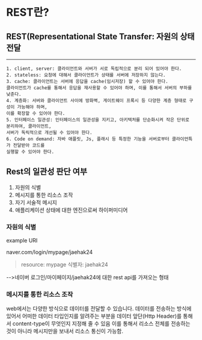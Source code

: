 # REST란? 

## REST(Representational State Transfer: 자원의 상태 전달

---


    1. client, server: 클라이언트와 서버가 서로 독립적으로 분리 되어 있어야 한다.
    2. stateless: 요청에 대해서 클라이언트가 상태를 서버에 저장하지 않는다.
    3. cache: 클라이언트는 서버에 응답을 cache(임시저장) 할 수 있어야 한다.
    클라이언트가 cache를 통해서 응답을 재사용할 수 있어야 하며, 이를 통해서 서버의 부하를 낮춘다.
    4. 계층화: 서버와 클라이언트 사이에 방화벽, 게이트웨이 프록시 등 다양한 계층 형태로 구성이 가능해야 하며,
    이를 확장할 수 있어야 한다.
    5. 인터페이스 일관성: 인터페이스의 일관성을 지키고, 아키텍처를 단순화시켜 작은 단위로 분리하여, 클라이언트,
    서버가 독릭적으로 개선될 수 있어야 한다.
    6. Code on demand: 자바 애플릿, Js, 플래시 등 특정한 기능을 서버로부터 클라이언특가 전달받아 코드를
    실행할 수 있어야 한다.

## Rest의 일관성 판단 여부

1. 자원의 식별
2. 메시지를 통한 리소스 조작
3. 자기 서술적 메시지
4. 애플리케이션 상태에 대한 엔진으로써 하이퍼미디어


### 자원의 식별

example URI

naver.com/login/mypage/jaehak24

> resource: mypage
> 식별자: jaehak24

-->네이버 로그인/마이페이지/jaehak24에 대한 rest api를 가져오는 형태

### 메시지를 통한 리소스 조작

web에서는 다양한 방식으로 데이터를 전달할 수 있습니다.
데이터를 전송하는 방식에 있어서 어떠한 데이터 타입인지를 알려주는 부분을 데이터 앞단(Http Header)를 
통해서 content-type이 무엇인지 지정해 줄 수 있음
이를 통해서 리소스 전체를 전송하는 것이 아니라 메시지만을 보내서 리소스 통신이 가능함.
